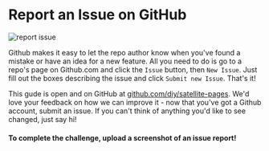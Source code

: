 # Report an Issue on GitHub

![report issue](http://diy-visualpedia.s3.amazonaws.com/new-issue.png)

Github makes it easy to let the repo author know when you've found a mistake or have an idea for a new feature. All you need to do is go to a repo's page on Github.com and click the `Issue` button, then `New Issue`. Just fill out the boxes describing the issue and click `Submit new Issue`. That's it!

This gude is open and on GitHub at [github.com/diy/satellite-pages](http://github.com/diy/satellite-pages). We'd love your feedback on how we can improve it - now that you've got a Github account, submit an issue. If you can't think of anything you'd like to see changed, just say hi!

#### To complete the challenge, upload a screenshot of an issue report! 